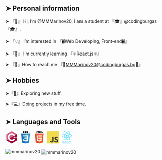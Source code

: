 <h2>➤ Personal information</h2>

➤ 『👋』 Hi, I’m @MMMarinov20, I am a student at 『🎓』@codingburgas『🎓』.

➤ 『💡』 I’m interested in 『🖥️Web Developing, Front-end🖥️』

➤ 『📄』 I’m currently learning 『⚛️React.js⚛️』

➤ 『📩』How to reach me 『📜MMMarinov20@codingburgas.bg📜』

<h2>➤ Hobbies</h2>

➤『🎩』Exploring new stuff.

➤『💻』Doing projects in my free time.

<h2> ➤ Languages and Tools</h2>

<p align="left"> <a href="https://www.w3schools.com/cpp/" target="_blank"> <img src="https://raw.githubusercontent.com/devicons/devicon/master/icons/cplusplus/cplusplus-original.svg" alt="cplusplus" width="40" height="40"/> </a> <a href="https://www.w3schools.com/css/" target="_blank"> <img src="https://raw.githubusercontent.com/devicons/devicon/master/icons/css3/css3-original-wordmark.svg" alt="css3" width="40" height="40"/> </a> <a href="https://www.w3.org/html/" target="_blank"> <img src="https://raw.githubusercontent.com/devicons/devicon/master/icons/html5/html5-original-wordmark.svg" alt="html5" width="40" height="40"/> </a> <a href="https://developer.mozilla.org/en-US/docs/Web/JavaScript" target="_blank"> <img src="https://raw.githubusercontent.com/devicons/devicon/master/icons/javascript/javascript-original.svg" alt="javascript" width="40" height="40"/> </a> <a href="https://reactjs.org/" target="_blank"> <img src="https://raw.githubusercontent.com/devicons/devicon/master/icons/react/react-original-wordmark.svg" alt="react" width="40" height="40"/> </a> </p>

<p><img align="left" src="https://github-readme-stats.vercel.app/api/top-langs?username=mmmarinov20&show_icons=true&locale=en&layout=compact" alt="mmmarinov20" /></p>

<p>&nbsp;<img align="center" src="https://github-readme-stats.vercel.app/api?username=mmmarinov20&show_icons=true&locale=en" alt="mmmarinov20" /></p>

